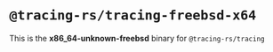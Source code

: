 # `@tracing-rs/tracing-freebsd-x64`

This is the **x86_64-unknown-freebsd** binary for `@tracing-rs/tracing`
